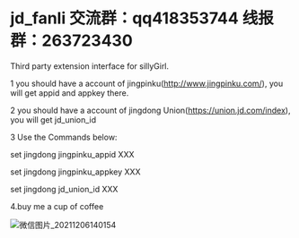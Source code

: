 # jd_fanli  交流群：qq418353744 线报群：263723430
Third party extension interface for sillyGirl.

1
you should have a account of jingpinku(http://www.jingpinku.com/),
you will get appid and appkey there.

2
you should have a account of jingdong Union(https://union.jd.com/index),
you will get jd_union_id 

3
Use the Commands below:

set jingdong jingpinku_appid XXX

set jingdong jingpinku_appkey XXX

set jingdong jd_union_id XXX

4.buy me a cup of coffee

![微信图片_20211206140154](https://user-images.githubusercontent.com/22290807/144797795-c762d435-1670-446e-b323-177e529a5659.png)
